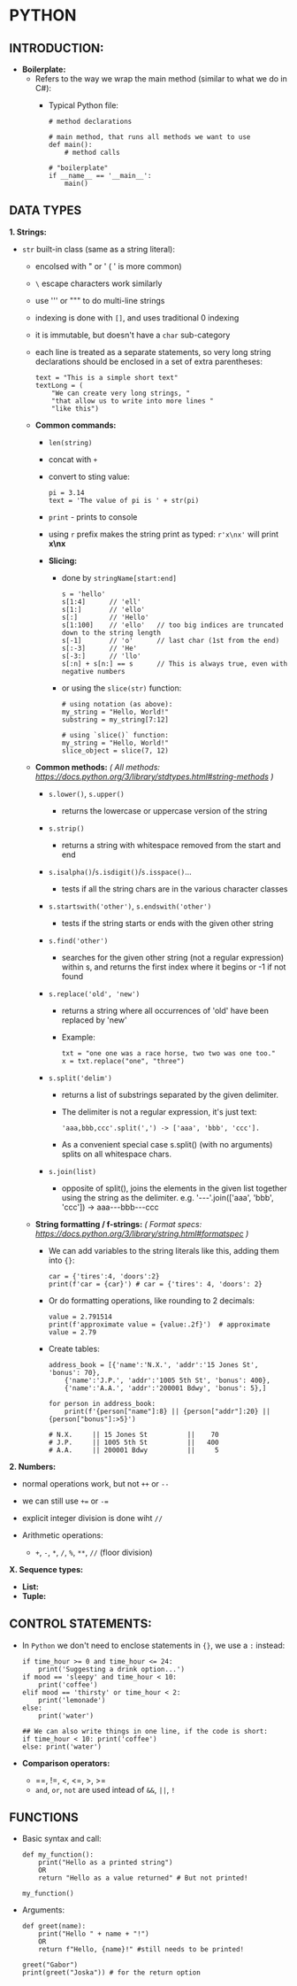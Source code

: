 # PYTHON

## INTRODUCTION:
- **Boilerplate:**
    - Refers to the way we wrap the main method (similar to what we do in C#):
        - Typical Python file:

            ```{python3}
            # method declarations

            # main method, that runs all methods we want to use
            def main():
                # method calls

            # "boilerplate"
            if __name__ == '__main__':
                main()

## DATA TYPES
**1. Strings:**
-  `str` built-in class (same as a string literal):
    - encolsed with " or ' ( ' is more common)
    - `\` escape characters work similarly
    - use ''' or """ to do multi-line strings
    - indexing is done with `[]`, and uses traditional 0 indexing
    - it is immutable, but doesn't have a `char` sub-category
    - each line is treated as a separate statements, so very long string declarations should be enclosed in a set of extra parentheses:

        ```{python3}
        text = "This is a simple short text"
        textLong = (
            "We can create very long strings, "
            "that allow us to write into more lines "
            "like this")
    - **Common commands:**
        - `len(string)` 
        - concat with `+`
        - convert to sting value: 

            ```{python3}
            pi = 3.14
            text = 'The value of pi is ' + str(pi)
            ```
        
        - `print` - prints to console
        - using `r` prefix makes the string print as typed: `r'x\nx'` will print **x\nx**
        - **Slicing:**
            - done by `stringName[start:end]`

                ```{python3}
                s = 'hello'
                s[1:4]      // 'ell'
                s[1:]       // 'ello'
                s[:]        // 'Hello'
                s[1:100]    // 'ello'   // too big indices are truncated down to the string length
                s[-1]       // 'o'      // last char (1st from the end)
                s[:-3]      // 'He'
                s[-3:]      // 'llo'
                s[:n] + s[n:] == s      // This is always true, even with negative numbers
                ```
            - or using the `slice(str)` function:

                ```{python3}
                # using notation (as above):
                my_string = "Hello, World!"
                substring = my_string[7:12]

                # using `slice()` function:
                my_string = "Hello, World!"
                slice_object = slice(7, 12)

    - **Common methods:** *( All methods: https://docs.python.org/3/library/stdtypes.html#string-methods )*
        - `s.lower()`, `s.upper()`
            - returns the lowercase or uppercase version of the string
        - `s.strip()` 
            - returns a string with whitespace removed from the start and end
        - `s.isalpha()`/`s.isdigit()`/`s.isspace()`... 
            - tests if all the string chars are in the various character classes
        - `s.startswith('other')`, `s.endswith('other')` 
            - tests if the string starts or ends with the given other string
        - `s.find('other')` 
            - searches for the given other string (not a regular expression) within s, and returns the first index where it begins or -1 if not found
        - `s.replace('old', 'new')` 
            - returns a string where all occurrences of 'old' have been replaced by 'new'
            - Example:
                
                ``` {pyton3}
                txt = "one one was a race horse, two two was one too."
                x = txt.replace("one", "three")
                ```
                
        - `s.split('delim')` 
            - returns a list of substrings separated by the given delimiter.
            - The delimiter is not a regular expression, it's just text:
                    
                ```{python}
                'aaa,bbb,ccc'.split(',') -> ['aaa', 'bbb', 'ccc'].
                ```

            - As a convenient special case s.split() (with no arguments) splits on all whitespace chars.
        - `s.join(list)`    
            - opposite of split(), joins the elements in the given list together using the string as the delimiter. e.g. '---'.join(['aaa', 'bbb', 'ccc']) -> aaa---bbb---ccc
    - **String formatting / f-strings:** *( Format specs: https://docs.python.org/3/library/string.html#formatspec )*
        - We can add variables to the string literals like this, adding them into `{}`:

            ```{pyhton}
            car = {'tires':4, 'doors':2}
            print(f'car = {car}') # car = {'tires': 4, 'doors': 2}
            ```
        
        - Or do formatting operations, like rounding to 2 decimals:

            ```{pyhton}
            value = 2.791514
            print(f'approximate value = {value:.2f}')  # approximate value = 2.79
            ```
        
        - Create tables:

            ```{python}
            address_book = [{'name':'N.X.', 'addr':'15 Jones St', 'bonus': 70},
                {'name':'J.P.', 'addr':'1005 5th St', 'bonus': 400},
                {'name':'A.A.', 'addr':'200001 Bdwy', 'bonus': 5},]

            for person in address_book:
                print(f'{person["name"]:8} || {person["addr"]:20} || {person["bonus"]:>5}')

            # N.X.     || 15 Jones St          ||    70
            # J.P.     || 1005 5th St          ||   400
            # A.A.     || 200001 Bdwy          ||     5
            ```
        


**2. Numbers:**
- normal operations work, but not `++` or `--`
- we can still use `+=` or `-=`
- explicit integer division is done wiht `//`

- Arithmetic operations:
    - `+`, `-`, `*`, `/`, `%`, `**`, `//` (floor division)

**X. Sequence types:**
- **List:**
- **Tuple:**

## CONTROL STATEMENTS:
- In `Python` we don't need to enclose statements in `{}`, we use a `:` instead:
    
    ```{python}
    if time_hour >= 0 and time_hour <= 24:
        print('Suggesting a drink option...')
    if mood == 'sleepy' and time_hour < 10:
        print('coffee')
    elif mood == 'thirsty' or time_hour < 2:
        print('lemonade')
    else:
        print('water')

    ## We can also write things in one line, if the code is short:
    if time_hour < 10: print('coffee')
    else: print('water')
    ```
- **Comparison operators:**
    - ==, !=, <, <=, >, >=
    - `and`, `or`, `not` are used intead of `&&`, `||`, `!`

## FUNCTIONS
- Basic syntax and call:

    ``` {python}
    def my_function():
        print("Hello as a printed string")
        OR
        return "Hello as a value returned" # But not printed!

    my_function()
    ```

- Arguments:

    ```{python}
    def greet(name):
        print("Hello " + name + "!")
        OR
        return f"Hello, {name}!" #still needs to be printed!
    
    greet("Gabor")
    print(greet("Joska")) # for the return option
    ```